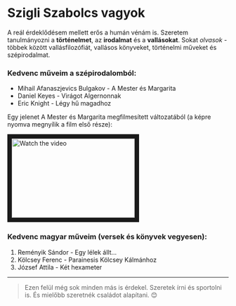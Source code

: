 # Szigli Szabolcs vagyok

A reál érdeklődésem mellett erős a humán vénám is. Szeretem tanulmányozni a **történelmet**, az **irodalmat** és a **vallásokat**. Sokat *olvasok* - többek között vallásfilozófiát, vallásos könyveket, történelmi műveket és szépirodalmat.

### Kedvenc műveim a szépirodalomból:

- Mihail Afanaszjevics Bulgakov - A Mester és Margarita
- Daniel Keyes - Virágot Algernonnak
- Eric Knight - Légy hű magadhoz  

         
Egy jelenet A Mester és Margarita megfilmesített változatából (a képre nyomva megnyílik a film első része):

<a href="https://www.youtube.com/watch?v=-i25M0i98Qg&list=PLU4kI1MEN_MBhULWeA6CCxtTWUoXlBcn6&ab_channel=Sadaa75" target="_blank">
 <img src="https://github.com/Szabolcs888/Short-introduction/blob/main/A%20Mester%20%C3%A9s%20Margarita.jpg" alt="Watch the video" width="280" height="180" border="10" />
</a>


### Kedvenc magyar műveim (versek és könyvek vegyesen):

1. Reményik Sándor - Egy lélek állt... 
2. Kölcsey Ferenc - Parainesis Kölcsey Kálmánhoz    
3. József Attila - Két hexameter 

---

> Ezen felül még sok minden más is érdekel. Szeretek írni és sportolni is. És mielőbb szeretnék családot alapítani. :blush:



